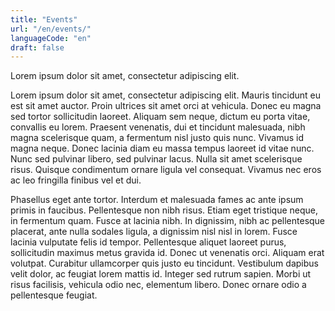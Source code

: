 ```yaml
---
title: "Events"
url: "/en/events/"
languageCode: "en"
draft: false
---
```




Lorem ipsum dolor sit amet, consectetur adipiscing elit.

Lorem ipsum dolor sit amet, consectetur adipiscing elit. Mauris tincidunt eu est sit amet auctor. Proin ultrices sit amet orci at vehicula. Donec eu magna sed tortor sollicitudin laoreet. Aliquam sem neque, dictum eu porta vitae, convallis eu lorem. Praesent venenatis, dui et tincidunt malesuada, nibh magna scelerisque quam, a fermentum nisl justo quis nunc. Vivamus id magna neque. Donec lacinia diam eu massa tempus laoreet id vitae nunc. Nunc sed pulvinar libero, sed pulvinar lacus. Nulla sit amet scelerisque risus. Quisque condimentum ornare ligula vel consequat. Vivamus nec eros ac leo fringilla finibus vel et dui.

Phasellus eget ante tortor. Interdum et malesuada fames ac ante ipsum primis in faucibus. Pellentesque non nibh risus. Etiam eget tristique neque, in fermentum quam. Fusce at lacinia nibh. In dignissim, nibh ac pellentesque placerat, ante nulla sodales ligula, a dignissim nisl nisl in lorem. Fusce lacinia vulputate felis id tempor. Pellentesque aliquet laoreet purus, sollicitudin maximus metus gravida id. Donec ut venenatis orci. Aliquam erat volutpat. Curabitur ullamcorper quis justo eu tincidunt. Vestibulum dapibus velit dolor, ac feugiat lorem mattis id. Integer sed rutrum sapien. Morbi ut risus facilisis, vehicula odio nec, elementum libero. Donec ornare odio a pellentesque feugiat.
